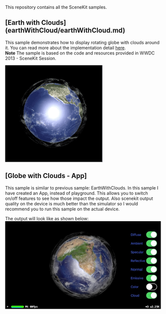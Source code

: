 This repository contains all the SceneKit samples.

## [Earth with Clouds] (earthWithCloud/earthWithCloud.md)
This sample demonstrates how to display rotating globe with clouds around it. You can read more about the implementation detail [here](earthWithCloud/earthWithCloud.md).  
**Note** The sample is based on the code and resources provided in WWDC 2013 - SceneKit Session.  

![output image ](https://github.com/shakirali/scenekitResources/blob/master/GlobeWithClouds.gif)

## [Globe with Clouds - App]
This sample is similar to previous sample: EarthWithClouds. In this sample I have created an App, instead of playground. This allows you to switch on/off features to see how those impact the output. Also scenekit output quality on the device is much better than the simulator so I would recommend you to run this sample on the actual device.  

The output will look like as shown below:  
![output image](https://github.com/shakirali/scenekitResources/blob/master/GlobeWithClouds-App.jpg)
